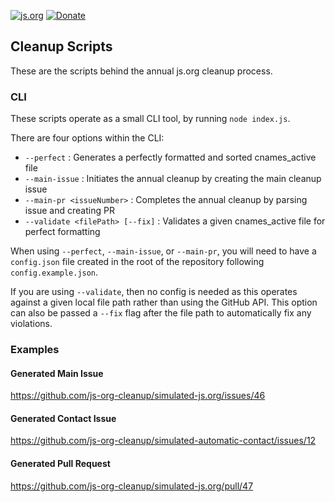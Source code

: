 [![js.org](https://img.shields.io/badge/js.org-+-FFE70B.svg?style=flat-square)](http://js.org)
[![Donate](https://img.shields.io/badge/Donate-for_registrar_fees-1F87FF.svg?style=flat-square&logo=open-collective&logoColor=fff)](https://opencollective.com/js-org)

## Cleanup Scripts

These are the scripts behind the annual js.org cleanup process.

### CLI

These scripts operate as a small CLI tool, by running `node index.js`.

There are four options within the CLI:

- `--perfect`                     : Generates a perfectly formatted and sorted cnames_active file
- `--main-issue`                  : Initiates the annual cleanup by creating the main cleanup issue
- `--main-pr <issueNumber>`       : Completes the annual cleanup by parsing issue and creating PR
- `--validate <filePath> [--fix]` : Validates a given cnames_active file for perfect formatting

When using `--perfect`, `--main-issue`, or `--main-pr`, you will need to have a `config.json` file
created in the root of the repository following `config.example.json`.

If you are using `--validate`, then no config is needed as this operates against a given local file
path rather than using the GitHub API. This option can also be passed a `--fix` flag after the file
path to automatically fix any violations.

### Examples

#### Generated Main Issue
https://github.com/js-org-cleanup/simulated-js.org/issues/46

#### Generated Contact Issue
https://github.com/js-org-cleanup/simulated-automatic-contact/issues/12

#### Generated Pull Request
https://github.com/js-org-cleanup/simulated-js.org/pull/47

